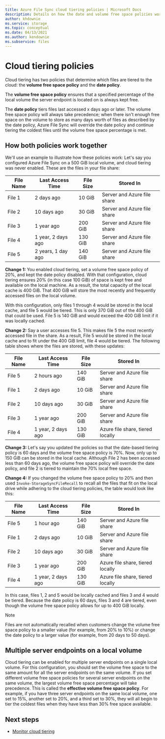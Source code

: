 ```yaml
---
title: Azure File Sync cloud tiering policies | Microsoft Docs
description: Details on how the date and volume free space policies work together for different scenarios.
author: khdownie
ms.service: storage
ms.topic: conceptual
ms.date: 04/13/2021
ms.author: kendownie
ms.subservice: files
---
```


# Cloud tiering policies

Cloud tiering has two policies that determine which files are tiered to the cloud: the **volume free space policy** and the **date policy**.

The **volume free space policy** ensures that a specified percentage of the local volume the server endpoint is located on is always kept free.

The **date policy** tiers files last accessed x days ago or later. The volume free space policy will always take precedence; when there isn't enough free space on the volume to store as many days worth of files as described by the date policy, Azure File Sync will override the date policy and continue tiering the coldest files until the volume free space percentage is met.

## How both policies work together

We'll use an example to illustrate how these policies work: Let's say you configured Azure File Sync on a 500 GiB local volume, and cloud tiering was never enabled. These are the files in your file share:

|File Name |Last Access Time  |File Size  |Stored In |
|----------|------------------|-----------|----------|
|File 1    | 2 days ago  | 10 GiB | Server and Azure file share
|File 2    | 10 days ago | 30 GiB | Server and Azure file share
|File 3    | 1 year ago | 200 GiB | Server and Azure file share
|File 4    | 1 year, 2 days ago | 130 GiB | Server and Azure file share
|File 5    | 2 years, 1 day ago | 140 GiB | Server and Azure file share

**Change 1:** You enabled cloud tiering, set a volume free space policy of 20%, and kept the date policy disabled. With that configuration, cloud tiering ensures 20% (in this case 100 GiB) of space is kept free and available on the local machine. As a result, the total capacity of the local cache is 400 GiB. That 400 GiB will store the most recently and frequently accessed files on the local volume.

With this configuration, only files 1 through 4 would be stored in the local cache, and file 5 would be tiered. This is only 370 GiB out of the 400 GiB that could be used. File 5 is 140 GiB and would exceed the 400 GiB limit if it was locally cached.

**Change 2:** Say a user accesses file 5. This makes file 5 the most recently accessed file in the share. As a result, File 5 would be stored in the local cache and to fit under the 400 GiB limit, file 4 would be tiered. The following table shows where the files are stored, with these updates:

|File Name |Last Access Time  |File Size  |Stored In |
|----------|------------------|-----------|----------|
|File 5    | 2 hours ago | 140 GiB | Server and Azure file share
|File 1    | 2 days ago  | 10 GiB | Server and Azure file share
|File 2    | 10 days ago | 30 GiB | Server and Azure file share
|File 3    | 1 year ago | 200 GiB | Server and Azure file share
|File 4    | 1 year, 2 days ago | 130 GiB | Azure file share, tiered locally

**Change 3:** Let's say you updated the policies so that the date-based tiering policy is 60 days and the volume free space policy is 70%. Now, only up to 150 GiB can be stored in the local cache. Although File 2 has been accessed less than 60 days ago, the volume free space policy will override the date policy, and file 2 is tiered to maintain the 70% local free space.

**Change 4:** If you changed the volume free space policy to 20% and then used `Invoke-StorageSyncFileRecall` to recall all the files that fit on the local drive while adhering to the cloud tiering policies, the table would look like this:

|File Name |Last Access Time  |File Size  |Stored In |
|----------|------------------|-----------|----------|
|File 5    | 1 hour ago  | 140 GiB | Server and Azure file share
|File 1    | 2 days ago  | 10 GiB | Server and Azure file share
|File 2    | 10 days ago | 30 GiB | Server and Azure file share
|File 3    | 1 year ago | 200 GiB | Azure file share, tiered locally
|File 4    | 1 year, 2 days ago | 130 GiB | Azure file share, tiered locally

In this case, files 1, 2 and 5 would be locally cached and files 3 and 4 would be tiered. Because the date policy is 60 days, files 3 and 4 are tiered, even though the volume free space policy allows for up to 400 GiB locally.

> [!NOTE]
> Files are not automatically recalled when customers change the volume free space policy to a smaller value (for example, from 20% to 10%) or change the date policy to a larger value (for example, from 20 days to 50 days).

## Multiple server endpoints on a local volume

Cloud tiering can be enabled for multiple server endpoints on a single local volume. For this configuration, you should set the volume free space to the same amount for all the server endpoints on the same volume. If you set different volume free space policies for several server endpoints on the same volume, the largest volume free space percentage will take precedence. This is called the **effective volume free space policy**. For example, if you have three server endpoints on the same local volume, one set to 15%, another set to 20%, and a third set to 30%, they will all begin to tier the coldest files when they have less than 30% free space available.

## Next steps

- [Monitor cloud tiering](file-sync-monitor-cloud-tiering.md)
